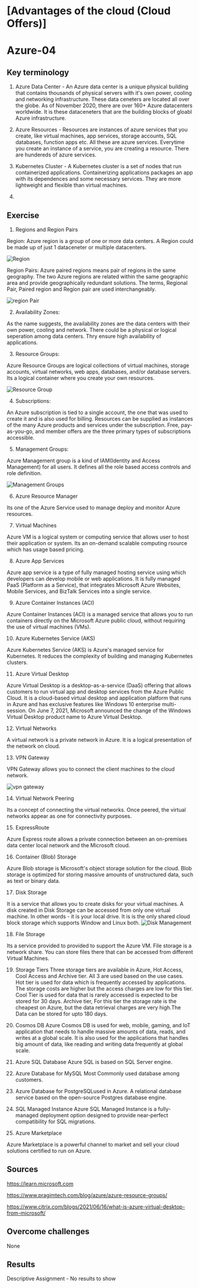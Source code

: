 # [Advantages of the cloud (Cloud Offers)]
# Azure-04

## Key terminology

1. Azure Data Center - An Azure data center is a unique physical building that contains thousands of physical servers with it's own power, cooling and networking infrastructure. These data ceneters are located all over the globe. As of November 2020, there are over 160+ Azure datacenters worldwide. It is these dataceneters that are the building blocks of gloabl Azure infrastructure.

2. Azure Resources - Resources are instances of azure services that you create, like virtual machines, app services, storage accounts, SQL databases, function apps etc. All these are azure services. Everytime you create an instance of a service, you are creating a resource. There are hundereds of azure services.

3. Kubernetes Cluster - A Kubernetes cluster is a set of nodes that run containerized applications. Containerizing applications packages an app with its dependences and some necessary services. They are more lightweight and flexible than virtual machines.

4. 

## Exercise

1. Regions and Region Pairs

Region: Azure region is a group of one or more data centers.  A Region could be made up of just 1 dataceneter or multiple datacenters. 

![Region](https://github.com/Techgrounds-Cloud-9/cloud-9-MBarodia/blob/2c113d7a3fa2eb025db17c4d179e26cceebc6c00/00_includes/05-Cloud/AZ04/AzureReg.jpg)

Region Pairs: Azure paired regions means pair of regions in the same geography. The two Azure regions are related within the same geographic area and provide geographically redundant solutions. The terms, Regional Pair, Paired region and Region pair are used interchangeably.

![region Pair](https://github.com/Techgrounds-Cloud-9/cloud-9-MBarodia/blob/8dcebe7db53788a53d9001be815e39cf45addfe5/00_includes/05-Cloud/AZ04/Azure_Region_Pairs.webp)

2. Availability Zones: 

As the name suggests, the availability zones are the data centers with their own power, cooling and network. There could be a physical or logical seperation among data centers. Thry ensure high availability of applications.

3. Resource Groups:

Azure Resource Groups are logical collections of virtual machines, storage accounts, virtual networks, web apps, databases, and/or database servers. Its a logical container where you create your own resources.

![Resource Group](https://github.com/Techgrounds-Cloud-9/cloud-9-MBarodia/blob/2c113d7a3fa2eb025db17c4d179e26cceebc6c00/00_includes/05-Cloud/AZ04/ResourceGroup)

4. Subscriptions:

An Azure subscription is tied to a single account, the one that was used to create it and is also used for billing. Resources can be supplied as instances of the many Azure products and services under the subscription. Free, pay-as-you-go, and member offers are the three primary types of subscriptions accessible.

5. Management Groups:

Azure Management group is a kind of IAM(Identity and Access Management) for all  users. It defines all the role based access controls and role definition.

![Management Groups](MgmtGroup)

6. Azure Resource Manager

Its one of the Azure Service used to manage deploy and monitor Azure resources.

7. Virtual Machines

Azure VM is a logical system or computing service that allows user to host their application or system. Its an on-demand scalable computing rsource which has usage based pricing.

8. Azure App Services

Azure app service is a type of fully managed hosting service using which developers can develop mobile or web applications. It is fully managed PaaS (Platform as a Service), that integrates Microsoft Azure Websites, Mobile Services, and BizTalk Services into a single service.

9. Azure Container Instances (ACI)

Azure Container Instances (ACI) is a managed service that allows you to run containers directly on the Microsoft Azure public cloud, without requiring the use of virtual machines (VMs).

10. Azure Kubernetes Service (AKS)

Azure Kubernetes Service (AKS) is Azure's managed service for Kubernetes. It reduces the complexity of building and managing Kubernetes clusters.


11. Azure Virtual Desktop

Azure Virtual Desktop is a desktop-as-a-service (DaaS) offering that allows customers to run virtual app and desktop services from the Azure Public Cloud.
It is a cloud-based virtual desktop and application platform that runs in Azure and has exclusive features like Windows 10 enterprise multi-session.
On June 7, 2021, Microsoft announced the change of the Windows Virtual Desktop product name to Azure Virtual Desktop.

12. Virtual Networks

A virtual network is a private network in Azure. It is a logical presentation of the network on cloud.


13. VPN Gateway

VPN Gateway allows you to connect the client machines to the cloud network.

![vpn gateway](https://github.com/Techgrounds-Cloud-9/cloud-9-MBarodia/blob/2c113d7a3fa2eb025db17c4d179e26cceebc6c00/00_includes/05-Cloud/AZ04/VpnGateway.png)

14. Virtual Network Peering

Its a concept of connecting the virtual networks. Once peered, the virtual networks appear as one for connectivity purposes.


15. ExpressRoute

Azure Express route allows a private connection between an on-premises data center local network and the Microsoft cloud.

16. Container (Blob) Storage

Azure Blob storage is Microsoft's object storage solution for the cloud. Blob storage is optimized for storing massive amounts of unstructured data, such as text or binary data.

17. Disk Storage

It is a service that allows you to create disks for your virtual machines. A disk created in Disk Storage can be accessed from only one virtual machine. In other words - it is your local drive.
It is is the only shared cloud block storage which supports Window and Linux both.
![Disk Management](https://github.com/Techgrounds-Cloud-9/cloud-9-MBarodia/blob/2c113d7a3fa2eb025db17c4d179e26cceebc6c00/00_includes/05-Cloud/AZ04/AzureReg.jpg)

18. File Storage

Its a service provided to provided to support the Azure VM. File storage is a network share. You can store files there that can be accessed from different Virtual Machines.


19. Storage Tiers
Three storage tiers are available in Azure, Hot Access, Cool Access and Archive tier. 
All 3 are used based on the use cases.
Hot tier is used for data which is frequently accessed by applications. The storage costs are higher but the access charges are low for this tier.
Cool Tier is used for data that is rarely accessed is expected to be stored for 30 days.
Archive tier, For this tier the storage rate is the cheapest on Azure, but the data retrieval charges are very high.The Data can be stored for upto 180 days.


20. Cosmos DB
Azure Cosmos DB is used for web, mobile, gaming, and IoT application that needs to handle massive amounts of data, reads, and writes at a global scale. It is also used for the applications that handles big amount of data, like reading and writing data frequently at global scale.

21. Azure SQL Database
Azure SQL is based on SQL Server engine. 

22. Azure Database for MySQL
Most Commonly used database among customers.

23. Azure Database for PostgreSQLused in Azure.
A relational database service based on the open-source Postgres database engine.

24. SQL Managed Instance
Azure SQL Managed Instance is a fully-managed deployment option designed to provide near-perfect compatibility for SQL migrations.


25. Azure Marketplace

Azure Marketplace is a powerful channel to market and sell your cloud solutions certified to run on Azure.

## Sources


https://learn.microsoft.com

https://www.pragimtech.com/blog/azure/azure-resource-groups/

https://www.citrix.com/blogs/2021/06/16/what-is-azure-virtual-desktop-from-microsoft/


## Overcome challenges

 None

## Results

Descriptive Assignment - No results to show